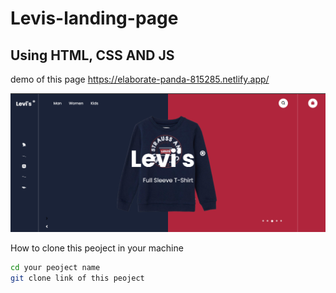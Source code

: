 Levis-landing-page
====================

Using HTML, CSS AND JS
---------------------

demo of this page https://elaborate-panda-815285.netlify.app/

![image](https://github.com/thakordixit567/levis-landing-page/blob/master/img/levissnap.png
)

How to clone this peoject in your machine 

 ```sh
 cd your peoject name
git clone link of this peoject
```
